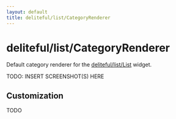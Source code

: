 ```yaml
---
layout: default
title: deliteful/list/CategoryRenderer
---
```


# deliteful/list/CategoryRenderer

Default category renderer for the [deliteful/list/List](List.html) widget.

TODO: INSERT SCREENSHOT(S) HERE

## Customization

TODO

